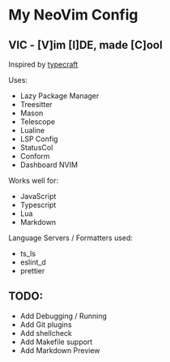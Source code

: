 # My NeoVim Config

## VIC - \[V\]im \[I\]DE, made \[C\]ool

Inspired by [typecraft](https://www.youtube.com/watch?v=zHTeCSVAFNY&list=PLsz00TDipIffreIaUNk64KxTIkQaGguqn&index=1)

Uses:

- Lazy Package Manager
- Treesitter
- Mason
- Telescope
- Lualine
- LSP Config
- StatusCol
- Conform
- Dashboard NVIM

Works well for:

- JavaScript
- Typescript
- Lua
- Markdown

Language Servers / Formatters used:

- ts_ls
- eslint_d
- prettier

## TODO:

- Add Debugging / Running
- Add Git plugins
- Add shellcheck
- Add Makefile support
- Add Markdown Preview
